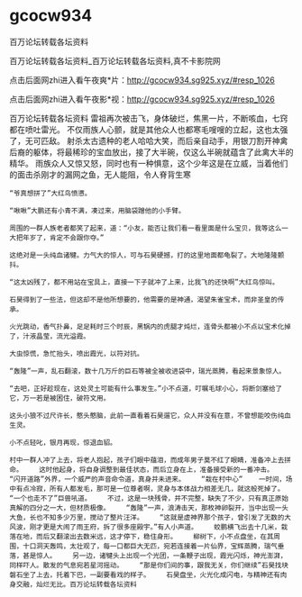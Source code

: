 # gcocw934
百万论坛转载各坛资料

百万论坛转载各坛资料_百万论坛转载各坛资料,真不卡影院网

点击后面网zhi进入看午夜爽*片：http://gcocw934.sg925.xyz/#resp_1026

点击后面网zhi进入看午夜影*视：http://gcocw934.sg925.xyz/#resp_1026

百万论坛转载各坛资料    雷祖再次被击飞，身体破烂，焦黑一片，不断咳血，七窍都在喷吐雷光。    不仅雨族人心颤，就是其他众人也都寒毛嗖嗖的立起，这也太强了，无可匹敌。    射杀太古遗种的老人哈哈大笑，而后亲自动手，用银刀割开神禽后裔的躯体，将最稀珍的宝血放出，接了大半碗，仅这么半碗就蕴含了此禽大半的精华。    雨族众人又惊又怒，同时也有一种惧意，这个少年这是在立威，当着他们的面击杀刚才的漏网之鱼，无人能阻，令人脊背生寒

    “爷真想拼了”大红鸟愤懑。

    “啾啾”大鹏还有小青不满，凑过来，用脑袋蹭他的小手臂。

    周围的一群人族老者都笑了起来，道：“小友，能否让我们看一看里面是什么宝贝，我等这么一大把年岁了，肯定不会跟你夺。”

    这绝对是一头纯血诸犍。力气大的惊人，可与石昊硬撼，打的这里地面都龟裂了。大地隆隆颤抖。

    “这太凶残了，都不用站在宝具上，直接一下子就冲了上来，比我飞的还快啊”大红鸟惊叫。

    石昊得到了一些法，但这却不是他所想要的，他需要的是神通，渴望朱雀宝术，而非圣皇的传承。

    火光跳动，香气扑鼻，足足耗时三个时辰，黑锅内的虎腿才炖烂，连骨头都被小不点以宝术化掉了，汁液晶莹，流光溢霞。

    大虫惊慌，急忙抬头，喷出霞光，以符对抗。

    “轰隆”一声，乱石翻滚，数十几万斤的巨石等被全被收进袋中，瑞光蒸腾，看起来景象惊人。

    “去吧，正好趁现在，这处灵土可能有什么事发生。”小不点道，叮嘱毛球小心，将断剑塞给了它，万一若是被困住，破符文用。

    这头小狼不过尺许长，憨头憨脑，此前一直看着石昊遛它，众人并没有在意，不曾想能咬伤纯血生灵。

    小不点轻叱，银月再现，惊退血貂。

    村中一群人冲了上去，将老人抱起，孩子们眼中蕴泪，而成年男子莫不红了眼睛，准备冲上去拼命。    这时他起身，将自身调整到最佳状态，而后立身在上，准备接受新的一番冲击。    “闪开道路”外界，一个威严的声音命令道，真身并未进来。    “栽在村中心”    一时间，场中有点冷寂，所有人都发毛，那可是一位尊者啊，灵身与本体战力相差无几，就这般死掉了。    “一个也走不了”巨兽吼道。    不过，这是一块残骨，并不完整，缺失了不少，只有真正原始真解的四分之一大，但材质极像。    “轰隆”一声，浪涛击天，那枚神卵裂开，当中出现一头大鱼，长也不知多少万里，搅动了整片汪洋。    “这就是虚神界那个孩子，曾引发了无数的大风波，刚才更是大闹了雨王府，拆了很多座殿宇。”有人小声道。    蛟鹏横飞出去十几米，栽落在地，而后又翻滚出去数米远，这才停下，稳住身形。    柳树下，小不点盘坐，在其周围，十口洞天轰鸣，太壮观了，每一口都巨大无匹，宛若连接着一片仙界，宝辉蒸腾，瑞气垂落，甚是惊人。    另一边，诸犍头上出现一个光团，一条鞭子出现，霞光闪烁，神光澎湃，同样吓人。散发的气息宛若星河摇动。    “那是你们间的事，跟我无关，你们继续”石昊找块磐石坐了上去，托着下巴，一副要看戏的样子。    石昊盘坐，火光化成闪电，与精神还有肉身交融，灿烂无比。百万论坛转载各坛资料
